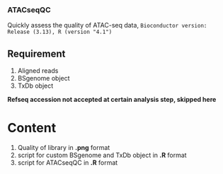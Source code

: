 ### ATACseqQC

Quickly assess the quality of ATAC-seq data, `Bioconductor version: Release (3.13), R (version "4.1")`

## Requirement
1. Aligned reads
2. BSgenome object
3. TxDb object 

 **Refseq accession not accepted at certain analysis step, skipped here**
 
# Content
1. Quality of library in **.png** format
2. script for custom BSgenome and TxDb object in **.R** format
3. script for ATACseqQC in **.R** format
